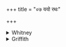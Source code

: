 +++
title = "०७ ययो रथः"

+++

<details><summary>Whitney</summary>

### Translation
7. Whose chariot, of true track, of straight reins, goes spoiling  
against him who behaves (*car*) falsely—I praise Mitra-and-Varuṇa;  
\[as\] a suppliant I call loudly on \[them\]: do ye free us from  
distress.

### Notes
TS.MS. have *yó vāṁ rátha ṛjúraśmiḥ satyádharmā míthiś cárantam* (MS.  
*mithucár-*) *upayā́ti dūṣáyan;* then TS. reads *-ruṇā* in **c**, and MS.  
*tā́* at beginning of **d**; and both end (as in vs. 1) with *ā́gasas.*  
  
⌊Here end the Mṛgāra hymns.⌋
</details>

<details><summary>Griffith</summary>

Whose straight-reined car that keeps the track of goodness assails and ruins him who walks perversely I, suppliant, praise with constant invocation Mitra and Varuna. Save us from affliction.
</details>
